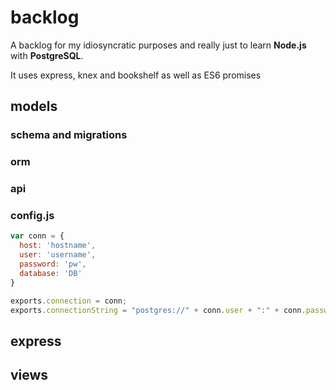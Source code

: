 # backlog

A backlog for my idiosyncratic purposes and really just to learn **Node.js** with **PostgreSQL**.

It uses express, knex and bookshelf as well as ES6 promises

## models
### schema and migrations
### orm
### api
### config.js
```js
var conn = {
  host: 'hostname',
  user: 'username',
  password: 'pw',
  database: 'DB'
}

exports.connection = conn;
exports.connectionString = "postgres://" + conn.user + ":" + conn.password + "@" + conn.host + "/" + conn.database;
```
## express
## views
